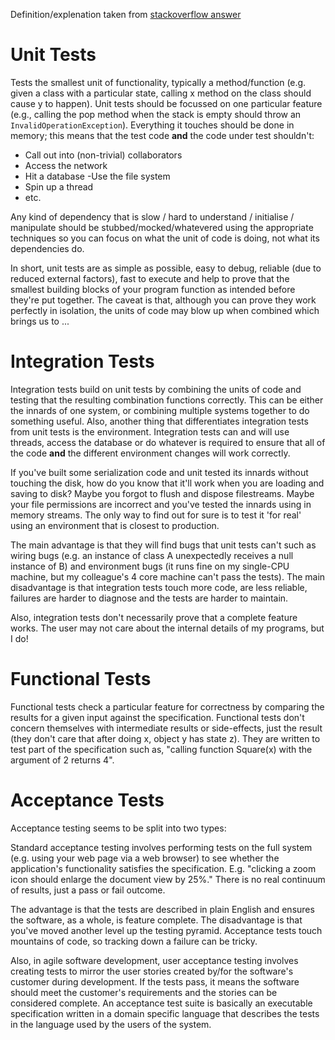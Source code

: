 Definition/explenation taken from [stackoverflow answer](http://stackoverflow.com/questions/4904096/whats-the-difference-between-unit-functional-acceptance-and-integration-test/4904533#4904533)

# Unit Tests

Tests the smallest unit of functionality, typically a method/function (e.g.
given a class with a particular state, calling x method on the class should
cause y to happen). Unit tests should be focussed on one particular feature
(e.g., calling the pop method when the stack is empty should throw an
`InvalidOperationException`). Everything it touches should be done in memory;
this means that the test code __and__ the code under test shouldn't:

- Call out into (non-trivial) collaborators
- Access the network
- Hit a database -Use the file system
- Spin up a thread
- etc.

Any kind of dependency that is slow / hard to understand / initialise /
manipulate should be stubbed/mocked/whatevered using the appropriate techniques
so you can focus on what the unit of code is doing, not what its dependencies
do.

In short, unit tests are as simple as possible, easy to debug, reliable (due to
reduced external factors), fast to execute and help to prove that the smallest
building blocks of your program function as intended before they're put
together. The caveat is that, although you can prove they work perfectly in
isolation, the units of code may blow up when combined which brings us to ...

# Integration Tests

Integration tests build on unit tests by combining the units of code and testing
that the resulting combination functions correctly. This can be either the
innards of one system, or combining multiple systems together to do something
useful. Also, another thing that differentiates integration tests from unit
tests is the environment. Integration tests can and will use threads, access the
database or do whatever is required to ensure that all of the code __and__ the
different environment changes will work correctly.

If you've built some serialization code and unit tested its innards without
touching the disk, how do you know that it'll work when you are loading and
saving to disk? Maybe you forgot to flush and dispose filestreams. Maybe your
file permissions are incorrect and you've tested the innards using in memory
streams. The only way to find out for sure is to test it 'for real' using an
environment that is closest to production.

The main advantage is that they will find bugs that unit tests can't such as
wiring bugs (e.g. an instance of class A unexpectedly receives a null instance
of B) and environment bugs (it runs fine on my single-CPU machine, but my
colleague's 4 core machine can't pass the tests). The main disadvantage is that
integration tests touch more code, are less reliable, failures are harder to
diagnose and the tests are harder to maintain.

Also, integration tests don't necessarily prove that a complete feature works.
The user may not care about the internal details of my programs, but I do!

# Functional Tests

Functional tests check a particular feature for correctness by comparing the
results for a given input against the specification. Functional tests don't
concern themselves with intermediate results or side-effects, just the result
(they don't care that after doing x, object y has state z). They are written to
test part of the specification such as, "calling function Square(x) with the
argument of 2 returns 4".

# Acceptance Tests

Acceptance testing seems to be split into two types:

Standard acceptance testing involves performing tests on the full system (e.g.
using your web page via a web browser) to see whether the application's
functionality satisfies the specification. E.g. "clicking a zoom icon should
enlarge the document view by 25%." There is no real continuum of results, just a
pass or fail outcome.

The advantage is that the tests are described in plain English and ensures the
software, as a whole, is feature complete. The disadvantage is that you've moved
another level up the testing pyramid. Acceptance tests touch mountains of code,
so tracking down a failure can be tricky.

Also, in agile software development, user acceptance testing involves creating
tests to mirror the user stories created by/for the software's customer during
development. If the tests pass, it means the software should meet the customer's
requirements and the stories can be considered complete. An acceptance test
suite is basically an executable specification written in a domain specific
language that describes the tests in the language used by the users of the
system.

